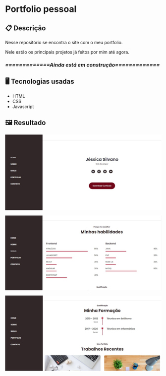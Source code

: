 # Portfolio pessoal

## 📋 Descrição

Nesse repositório se encontra o site com o meu portfolio.

Nele estão os principais projetos já feitos por mim até agora.

### ***=============Ainda está em construção=============***

## 🖥️ Tecnologias usadas

- HTML
- CSS
- Javascript

## 🖼️ Resultado

![](./assets/img/Anotação%202020-10-27%20213012.jpg)

![](./assets/img/Anotação%202020-10-27%20213439.jpg)

![](./assets/img/Anotação%202020-10-27%202134329.jpg)

